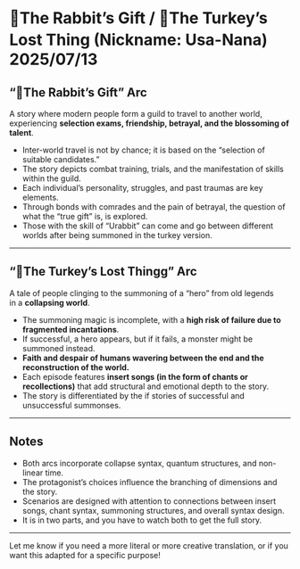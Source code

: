 # 🐇The Rabbit’s Gift / 🦃The Turkey’s Lost Thing (Nickname: Usa-Nana)　2025/07/13

## “🐇The Rabbit’s Gift” Arc

A story where modern people form a guild to travel to another world,  
experiencing **selection exams, friendship, betrayal, and the blossoming of talent**.

- Inter-world travel is not by chance; it is based on the “selection of suitable candidates.”
- The story depicts combat training, trials, and the manifestation of skills within the guild.
- Each individual’s personality, struggles, and past traumas are key elements.
- Through bonds with comrades and the pain of betrayal, the question of what the “true gift” is, is explored.
- Those with the skill of “Urabbit” can come and go between different worlds after being summoned in the turkey version.

---

## “🦃The Turkey’s Lost Thingg” Arc

A tale of people clinging to the summoning of a “hero” from old legends  
in a **collapsing world**.

- The summoning magic is incomplete, with a **high risk of failure due to fragmented incantations**.
- If successful, a hero appears, but if it fails, a monster might be summoned instead.
- **Faith and despair of humans wavering between the end and the reconstruction of the world.**
- Each episode features **insert songs (in the form of chants or recollections)** that add structural and emotional depth to the story.
- The story is differentiated by the if stories of successful and unsuccessful summonses.
  
---

## Notes

- Both arcs incorporate collapse syntax, quantum structures, and non-linear time.
- The protagonist’s choices influence the branching of dimensions and the story.
- Scenarios are designed with attention to connections between insert songs, chant syntax, summoning structures, and overall syntax design.
- It is in two parts, and you have to watch both to get the full story.

---

Let me know if you need a more literal or more creative translation, or if you want this adapted for a specific purpose!
